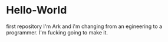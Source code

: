# Hello-World
first repository
I'm Ark and i'm changing from an egineering to a programmer.
I'm fucking going to make it.
